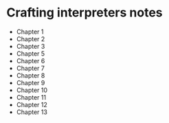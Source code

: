 # Crafting interpreters notes
- Chapter 1
- Chapter 2
- Chapter 3
- Chapter 5
- Chapter 6
- Chapter 7
- Chapter 8
- Chapter 9
- Chapter 10
- Chapter 11
- Chapter 12
- Chapter 13

